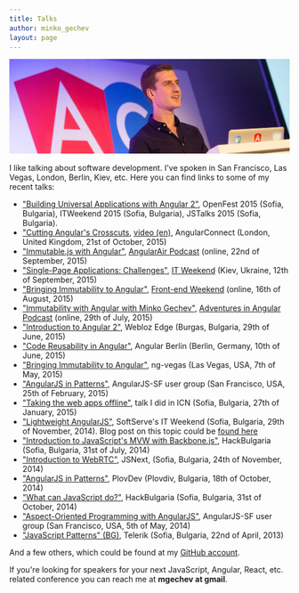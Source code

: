 ```yaml
---
title: Talks
author: minko_gechev
layout: page
---
```


![AngularConnect](/images/ngconnect.jpg)

I like talking about software development. I've spoken in San Francisco, Las Vegas, London, Berlin, Kiev, etc. Here you can find links to some of my recent talks:

- ["Building Universal Applications with Angular 2"](https://speakerdeck.com/mgechev/building-universal-applications-with-angular-2), OpenFest 2015 (Sofia, Bulgaria), ITWeekend 2015 (Sofia, Bulgaria), JSTalks 2015 (Sofia, Bulgaria).
- ["Cutting Angular's Crosscuts](https://speakerdeck.com/mgechev/cutting-angulars-crosscuts), [video (en)](https://www.youtube.com/watch?v=C6e6-31HD5A), AngularConnect (London, United Kingdom, 21st of October, 2015)
- ["Immutable.js with Angular"](https://www.youtube.com/watch?v=gN1K1hE9v4g), [AngularAir Podcast](http://angular-air.com/) (online, 22nd of September, 2015)
- ["Single-Page Applications: Challenges"](https://speakerdeck.com/mgechev/single-page-applications-challenges), [IT Weekend](http://ukraine.itweekend.ua/en/) (Kiev, Ukraine, 12th of September, 2015)
- ["Bringing Immutability to Angular"](https://speakerdeck.com/mgechev/bringing-immutability-to-angular), [Front-end Weekend](http://frontendweekend.uwcua.com/) (online, 16th of August, 2015)
- ["Immutability with Angular with Minko Gechev"](http://devchat.tv/adventures-in-angular/054-aia-immutability-with-angular-with-minko-gechev), [Adventures in Angular Podcast](http://adventuresinangular.com/) (online, 29th of July, 2015)
- ["Introduction to Angular 2"](https://speakerdeck.com/mgechev/introduction-to-angular-2), Webloz Edge (Burgas, Bulgaria, 29th of June, 2015)
- ["Code Reusability in Angular"](https://speakerdeck.com/mgechev/code-reusability-in-angular), Angular Berlin (Berlin, Germany, 10th of June, 2015)
- ["Bringing Immutability to Angular"](https://www.youtube.com/watch?v=zeChCjj-tbY), ng-vegas (Las Vegas, USA, 7th of May, 2015)
- ["AngularJS in Patterns"](https://speakerdeck.com/mgechev/angularjs-in-patterns-lightning-talk), AngularJS-SF user group (San Francisco, USA, 25th of February, 2015)
- ["Taking the web apps offline"](https://speakerdeck.com/mgechev/taking-the-web-apps-offline), talk I did in ICN (Sofia, Bulgaria, 27th of January, 2015)
- ["Lightweight AngularJS"](https://speakerdeck.com/mgechev/lightweight-angularjs), SoftServe's IT Weekend (Sofia, Bulgaria, 29th of November, 2014). Blog post on this topic could be [found here](https://github.com/mgechev/light-angularjs)
- ["Introduction to JavaScript's MVW with Backbone.js"](https://speakerdeck.com/mgechev/introduction-to-mvw-in-javascript), HackBulgaria (Sofia, Bulgaria, 31st of July, 2014)
- ["Introduction to WebRTC"](https://github.com/mgechev/webrtc-slides-jsnext), JSNext, (Sofia, Bulgaria, 24th of November, 2014)
- ["AngularJS in Patterns"](https://github.com/mgechev/angularjs-in-patterns-slides-plovdev), PlovDev (Plovdiv, Bulgaria, 18th of October, 2014)
- ["What can JavaScript do?"](https://github.com/mgechev/what-js-can-do-slides), HackBulgaria (Sofia, Bulgaria, 31st of October, 2014)
- ["Aspect-Oriented Programming with AngularJS"](https://github.com/mgechev/angular-aop-talk), AngularJS-SF user group (San Francisco, USA, 5th of May, 2014)
- ["JavaScript Patterns" (BG)](https://www.youtube.com/watch?v=a23oYdqQVvM), Telerik (Sofia, Bulgaria, 22nd of April, 2013)

And a few others, which could be found at my [GitHub account](https://github.com/mgechev).

If you're looking for speakers for your next JavaScript, Angular, React, etc. related conference you can reach me at **mgechev at gmail**.

